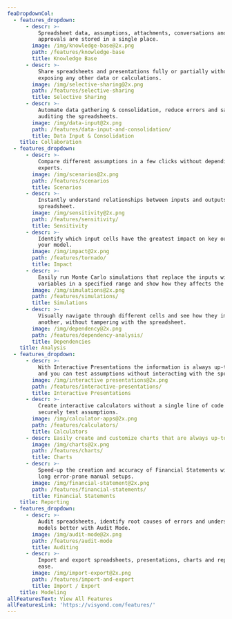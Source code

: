 ```yaml
---
feaDropdownCol:
  - features_dropdown:
      - descr: >-
          Spreadsheet data, assumptions, attachments, conversations and
          approvals are stored in a single place.
        image: /img/knowledge-base@2x.png
        path: /features/knowledge-base
        title: Knowledge Base
      - descr: >-
          Share spreadsheets and presentations fully or partially without
          exposing any other data or calculations.
        image: /img/selective-sharing@2x.png
        path: /features/selective-sharing
        title: Selective Sharing
      - descr: >-
          Automate data gathering & consolidation, reduce errors and save time
          auditing the spreadsheets.
        image: /img/data-input@2x.png
        path: /features/data-input-and-consolidation/
        title: Data Input & Consolidation
    title: Collaboration
  - features_dropdown:
      - descr: >-
          Compare different assumptions in a few clicks without depending on
          experts.
        image: /img/scenarios@2x.png
        path: /features/scenarios
        title: Scenarios
      - descr: >-
          Instantly understand relationships between inputs and outputs of your
          spreadsheet.
        image: /img/sensitivity@2x.png
        path: /features/sensitivity/
        title: Sensitivity
      - descr: >-
          Identify which input cells have the greatest impact on key outputs of
          your model.
        image: /img/impact@2x.png
        path: /features/tornado/
        title: Impact
      - descr: >-
          Easily run Monte Carlo simulations that replace the inputs with random
          variables in a specified range and show how they affects the output.
        image: /img/simulations@2x.png
        path: /features/simulations/
        title: Simulations
      - descr: >-
          Visually navigate through different cells and see how they impact one
          another, without tampering with the spreadsheet.
        image: /img/dependency@2x.png
        path: /features/dependency-analysis/
        title: Dependencies
    title: Analysis
  - features_dropdown:
      - descr: >-
          With Interactive Presentations the information is always up-to-date,
          and you can test assumptions without interacting with the spreadsheet.
        image: /img/interactive presentations@2x.png
        path: /features/interactive-presentations/
        title: Interactive Presentations
      - descr: >-
          Create interactive calculators without a single line of code and
          securely test assumptions.
        image: /img/calculator-apps@2x.png
        path: /features/calculators/
        title: Calculators
      - descr: Easily create and customize charts that are always up-to-date.
        image: /img/charts@2x.png
        path: /features/charts/
        title: Charts
      - descr: >-
          Speed-up the creation and accuracy of Financial Statements without
          long error-prone manual setups.
        image: /img/financial-statement@2x.png
        path: /features/financial-statements/
        title: Financial Statements
    title: Reporting
  - features_dropdown:
      - descr: >-
          Audit spreadsheets, identify root causes of errors and understand your
          models better with Audit Mode.
        image: /img/audit-mode@2x.png
        path: /features/audit-mode
        title: Auditing
      - descr: >-
          Import and export spreadsheets, presentations, charts and reports with
          ease.
        image: /img/import-export@2x.png
        path: /features/import-and-export
        title: Import / Export
    title: Modeling
allFeaturesText: View All Features
allFeaturesLink: 'https://visyond.com/features/'
---
```


